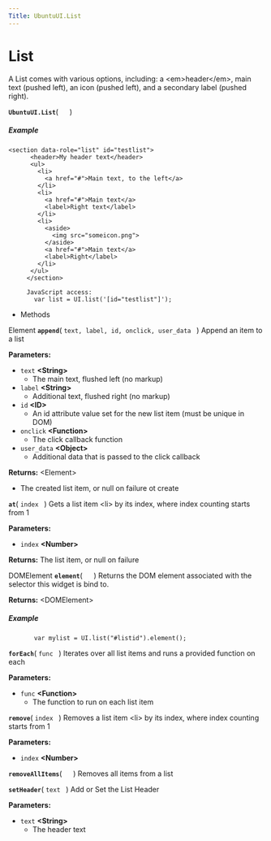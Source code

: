 ```yaml
---
Title: UbuntuUI.List
---
```

        
List
====

A List comes with various options, including: a &lt;em&gt;header&lt;/em&gt;, main text (pushed left), an icon (pushed left), and a secondary label (pushed right).

<span id="UbuntuUI.List"></span>
**`UbuntuUI.List`**( `  ` )
##### Example

``` code
<section data-role="list" id="testlist">
      <header>My header text</header>
      <ul>
        <li>
          <a href="#">Main text, to the left</a>
        </li>
        <li>
          <a href="#">Main text</a>
          <label>Right text</label>
        </li>
        <li>
          <aside>
            <img src="someicon.png">
          </aside>
          <a href="#">Main text</a>
          <label>Right</label>
        </li>
      </ul>
     </section>
    
     JavaScript access:
       var list = UI.list('[id="testlist"]');
```

-   Methods

<span id="append"></span>
Element **`append`**( `text, label, id, onclick, user_data ` )
Append an item to a list

**Parameters:**
-   `text` **&lt;String&gt;**
    -   The main text, flushed left (no markup)
-   `label` **&lt;String&gt;**
    -   Additional text, flushed right (no markup)
-   `id` **&lt;ID&gt;**
    -   An id attribute value set for the new list item (must be unique in DOM)
-   `onclick` **&lt;Function&gt;**
    -   The click callback function
-   `user_data` **&lt;Object&gt;**
    -   Additional data that is passed to the click callback

**Returns:** &lt;Element&gt;
-   The created list item, or null on failure ot create

<span id="at"></span>
**`at`**( `index ` )
Gets a list item &lt;li&gt; by its index, where index counting starts from 1

**Parameters:**
-   `index` **&lt;Number&gt;**

**Returns:**
The list item, or null on failure

<span id="element"></span>
DOMElement **`element`**( `  ` )
Returns the DOM element associated with the selector this widget is bind to.

**Returns:** &lt;DOMElement&gt;

##### Example

``` code
       var mylist = UI.list("#listid").element();
```

<span id="forEach"></span>
**`forEach`**( `func ` )
Iterates over all list items and runs a provided function on each

**Parameters:**
-   `func` **&lt;Function&gt;**
    -   The function to run on each list item

<span id="remove"></span>
**`remove`**( `index ` )
Removes a list item &lt;li&gt; by its index, where index counting starts from 1

**Parameters:**
-   `index` **&lt;Number&gt;**

<span id="removeAllItems"></span>
**`removeAllItems`**( `  ` )
Removes all items from a list

<span id="setHeader"></span>
**`setHeader`**( `text ` )
Add or Set the List Header

**Parameters:**
-   `text` **&lt;String&gt;**
    -   The header text

